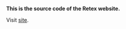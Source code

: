 **This is the source code of the Retex website.**

Visit [site](https://retex-software.github.io/retex "Retex Software").
